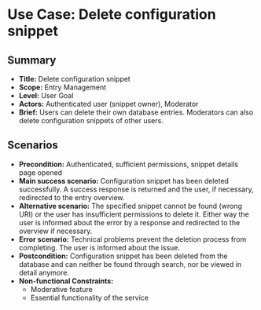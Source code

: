 # Use Case: Delete configuration snippet

## Summary

- **Title:** Delete configuration snippet
- **Scope:** Entry Management
- **Level:** User Goal
- **Actors:** Authenticated user (snippet owner), Moderator
- **Brief:** Users can delete their own database entries. Moderators can also delete configuration snippets of other users.

## Scenarios

- **Precondition:** Authenticated, sufficient permissions, snippet details page opened
- **Main success scenario:** Configuration snippet has been deleted successfully. A success response is returned and the user, if necessary, redirected to the entry overview.
- **Alternative scenario:** The specified snippet cannot be found (wrong URI) or the user has insufficient permissions to delete it. Either way the user is informed about the error by a response and redirected to the overview if necessary.
- **Error scenario:** Technical problems prevent the deletion process from completing. The user is informed about the issue.
- **Postcondition:** Configuration snippet has been deleted from the database and can neither be found through search, nor be viewed in detail anymore.
- **Non-functional Constraints:**
  - Moderative feature
  - Essential functionality of the service
